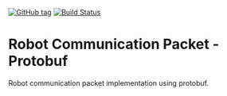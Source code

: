 [![GitHub tag](https://img.shields.io/github/tag/nnadeau/robot-communication-packet-proto.svg?maxAge=2592000?style=flat-square)](https://github.com/nnadeau/robot-communication-packet-proto/releases)
[![Build Status](https://travis-ci.org/nnadeau/robot-communication-packet-proto.svg?branch=master)](https://travis-ci.org/nnadeau/robot-communication-packet-proto)

# Robot Communication Packet - Protobuf
Robot communication packet implementation using protobuf.
